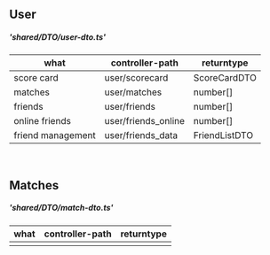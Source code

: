 ## User

##### 'shared/DTO/user-dto.ts'

|what				|controller-path					|returntype
|---				|---					|---
|score card			|user/scorecard			|ScoreCardDTO
|matches			|user/matches			|number[]
|friends			|user/friends			|number[]
|online friends		|user/friends_online	|number[]
|friend management	|user/friends_data		|FriendListDTO

<br>

## Matches

##### 'shared/DTO/match-dto.ts'

|what				|controller-path					|returntype
|---				|---					|---
|					|						|

# 